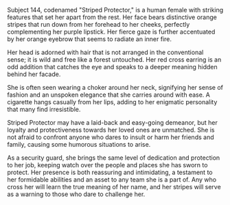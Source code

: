 Subject 144, codenamed "Striped Protector," is a human female with striking features that set her apart from the rest. Her face bears distinctive orange stripes that run down from her forehead to her cheeks, perfectly complementing her purple lipstick. Her fierce gaze is further accentuated by her orange eyebrow that seems to radiate an inner fire.

Her head is adorned with hair that is not arranged in the conventional sense; it is wild and free like a forest untouched. Her red cross earring is an odd addition that catches the eye and speaks to a deeper meaning hidden behind her facade.

She is often seen wearing a choker around her neck, signifying her sense of fashion and an unspoken elegance that she carries around with ease. A cigarette hangs casually from her lips, adding to her enigmatic personality that many find irresistible.

Striped Protector may have a laid-back and easy-going demeanor, but her loyalty and protectiveness towards her loved ones are unmatched. She is not afraid to confront anyone who dares to insult or harm her friends and family, causing some humorous situations to arise.

As a security guard, she brings the same level of dedication and protection to her job, keeping watch over the people and places she has sworn to protect. Her presence is both reassuring and intimidating, a testament to her formidable abilities and an asset to any team she is a part of. Any who cross her will learn the true meaning of her name, and her stripes will serve as a warning to those who dare to challenge her.